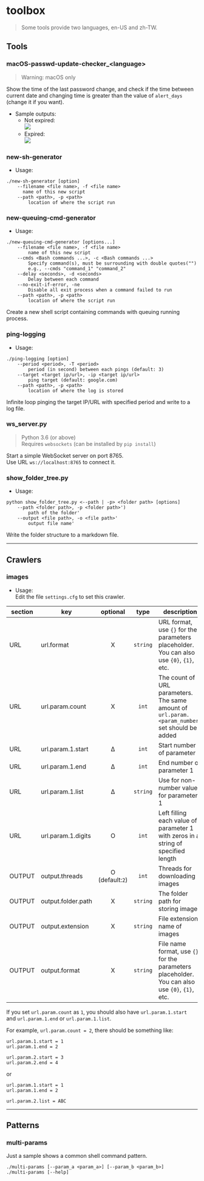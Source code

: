 # toolbox

> Some tools provide two languages, en-US and zh-TW.

## Tools
### macOS-passwd-update-checker_\<language>
> Warning: macOS only

Show the time of the last password change, and check if the time between current date and changing time is greater than the value of `alert_days` (change it if you want).

* Sample outputs:  
  * Not expired:  
    ![](https://i.imgur.com/2bJrATA.png)  
  * Expired:  
    ![](https://i.imgur.com/uFt6Tsh.png)  

### new-sh-generator
* Usage:
```
./new-sh-generator [option]
    --filename <file name>, -f <file name>
      name of this new script
    --path <path>, -p <path>
        location of where the script run
```

### new-queuing-cmd-generator
* Usage: 
```
./new-queuing-cmd-generator [options...]
    --filename <file name>, -f <file name>    
        name of this new script
    --cmds <Bash commands ...>, -c <Bash commands ...>
        Specify command(s), must be surrounding with double quotes("")
        e.g., --cmds "command_1" "command_2"
    --delay <seconds>, -d <seconds>
        Delay between each command
    --no-exit-if-error, -ne
        Disable all exit process when a command failed to run
    --path <path>, -p <path>
        location of where the script run
```
Create a new shell script containing commands with queuing running process.

### ping-logging
* Usage:
```
./ping-logging [option]
    --period <period>, -T <period>
        period (in second) between each pings (default: 3)
    --target <target ip/url>, -ip <target ip/url>
        ping target (default: google.com)
    --path <path>, -p <path>
        location of where the log is stored
```
Infinite loop pinging the target IP/URL with specified period and write to a log file.  

### ws_server.py
> Python 3.6 (or above)  
> Requires `websockets` (can be installed by `pip install`)

Start a simple WebSocket server on port 8765.  
Use URL `ws://localhost:8765` to connect it. 

### show_folder_tree.py
* Usage:
```
python show_folder_tree.py <--path | -p> <folder path> [options]
    --path <folder path>, -p <folder path>')
        path of the folder'
    --output <file path>, -o <file path>'
        output file name'
```
Write the folder structure to a markdown file.

---

## Crawlers
### images
* Usage:  
  Edit the file `settings.cfg` to set this crawler.  

|section|key|optional|type|description|sample|
|-|-|:-:|:-:|-|-|
|URL|url.format|X|`string`|URL format, use `{}` for the parameters placeholder.<br>You can also use `{0}`, `{1}`, etc.|`https://example.com/{}/{}_{}.jpg`<br>`https://example.com/{1}/{0}_{2}.jpg`|
|URL|url.param.count|X|`int`|The count of URL parameters. The same amount of `url.param.<param_number>` set should be added|`3`|
|URL|url.param.1.start|Δ|`int`|Start number of parameter 1|`1`|
|URL|url.param.1.end|Δ|`int`|End number of parameter 1|`3`|
|URL|url.param.1.list|Δ|`string`|Use for non-number values for parameter 1|`ABCD`|
|URL|url.param.1.digits|O|`int`|Left filling each value of parameter 1 with zeros in a string of specified length|`5`|
|OUTPUT|output.threads|O (default:`2`)|`int`|Threads for downloading images|`4`|
|OUTPUT|output.folder.path|X|`string`|The folder path for storing images|`./output`|
|OUTPUT|output.extension|X|`string`|File extension name of images|`.jpg`|
|OUTPUT|output.format|X|`string`|File name format, use `{}` for the parameters placeholder.<br>You can also use `{0}`, `{1}`, etc.|`{}-{}_{}`|

If you set `url.param.count` as `1`, you should also have `url.param.1.start` and `url.param.1.end` or `url.param.1.list`.  

For example, `url.param.count = 2`, there should be something like:  
```
url.param.1.start = 1
url.param.1.end = 2

url.param.2.start = 3
url.param.2.end = 4
```

or  
```
url.param.1.start = 1
url.param.1.end = 2

url.param.2.list = ABC
```

---

## Patterns
### multi-params
Just a sample shows a common shell command pattern.
```
./multi-params [--param_a <param_a>] [--param_b <param_b>]
./multi-params [--help]
```
